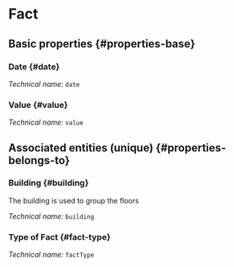 # Fact
<!--- THIS FILE IS GENERATED PLEASE DO NOT EDIT IT DIRECTLY --->



<OH code="fact"/>


## Basic properties {#properties-base}

### Date {#date}



*Technical name:* ```date```
<PH code="fact:date"/>

### Value {#value}



*Technical name:* ```value```
<PH code="fact:value"/>


## Associated entities (unique) {#properties-belongs-to}

### Building {#building}

The building is used to group the floors

*Technical name:* ```building```
<PH code="fact:building"/>

### Type of Fact {#fact-type}



*Technical name:* ```factType```
<PH code="fact:factType"/>






